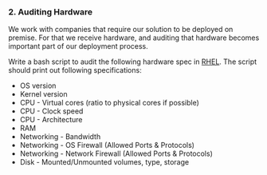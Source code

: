 
### 2. Auditing Hardware
We work with companies that require our solution to be deployed on premise. For that we receive hardware, and auditing that hardware becomes important part of our deployment process.

Write a bash script to audit the following hardware spec in [RHEL](https://www.redhat.com/en/technologies/linux-platforms/enterprise-linux). The script should print out following specifications:
- OS version
- Kernel version
- CPU - Virtual cores (ratio to physical cores if possible)
- CPU - Clock speed
- CPU - Architecture
- RAM
- Networking - Bandwidth
- Networking - OS Firewall (Allowed Ports & Protocols)
- Networking - Network Firewall (Allowed Ports & Protocols)
- Disk - Mounted/Unmounted volumes, type, storage
